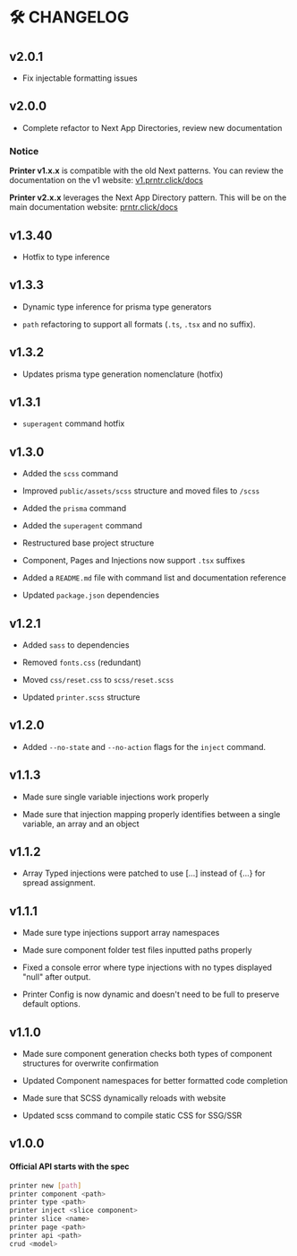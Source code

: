 # 🛠️ CHANGELOG

## v2.0.1

- Fix injectable formatting issues

## v2.0.0

- Complete refactor to Next App Directories, review new documentation

### Notice

**Printer v1.x.x** is compatible with the old Next patterns. You can review the documentation on the v1 website: [v1.prntr.click/docs](https://v1.prntr.click/docs)

**Printer v2.x.x** leverages the Next App Directory pattern. This will be on the main documentation website: [prntr.click/docs](https://prntr.click/docs)

## v1.3.40

- Hotfix to type inference

## v1.3.3

- Dynamic type inference for prisma type generators

- `path` refactoring to support all formats (`.ts`, `.tsx` and no suffix).

## v1.3.2

- Updates prisma type generation nomenclature (hotfix)

## v1.3.1

- `superagent` command hotfix

## v1.3.0

- Added the `scss` command

- Improved `public/assets/scss` structure and moved files to `/scss`

- Added the `prisma` command

- Added the `superagent` command

- Restructured base project structure

- Component, Pages and Injections now support `.tsx` suffixes

- Added a `README.md` file with command list and documentation reference

- Updated `package.json` dependencies

## v1.2.1

- Added `sass` to dependencies

- Removed `fonts.css` (redundant)

- Moved `css/reset.css` to `scss/reset.scss`

- Updated `printer.scss` structure

## v1.2.0

- Added `--no-state` and `--no-action` flags for the `inject` command.

## v1.1.3

- Made sure single variable injections work properly

- Made sure that injection mapping properly identifies between a single variable, an array and an object

## v1.1.2

- Array Typed injections were patched to use [...] instead of {...} for spread assignment.

## v1.1.1

- Made sure type injections support array namespaces

- Made sure component folder test files inputted paths properly

- Fixed a console error where type injections with no types displayed "null" after output.

- Printer Config is now dynamic and doesn't need to be full to preserve default options.

## v1.1.0

- Made sure component generation checks both types of component structures for overwrite confirmation

- Updated Component namespaces for better formatted code completion

- Made sure that SCSS dynamically reloads with website

- Updated scss command to compile static CSS for SSG/SSR

## v1.0.0

#### Official API starts with the spec

```bash
printer new [path]
printer component <path>
printer type <path>
printer inject <slice component>
printer slice <name>
printer page <path>
printer api <path>
crud <model>
```
